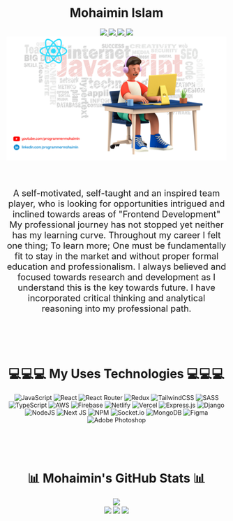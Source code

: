 <h1 align="center">Mohaimin Islam</h1>

<div align="center" >

<a href="https://youtube.com/c/programmermohaimin">
    <img src="https://img.shields.io/badge/YouTube-%23FF0000.svg?logo=YouTube&logoColor=white">
</a>
<a href="https://instagram.com/programmermohaimin">
    <img src="https://img.shields.io/badge/Instagram-%23E4405F.svg?logo=Instagram&logoColor=white">
</a>
<a href="https://linkedin.com/in/programmermohaimin">
    <img src="https://img.shields.io/badge/LinkedIn-%230077B5.svg?logo=linkedin&logoColor=white">
</a>
<a href="https://twitter.com/DevMohaimin">
    <img src="https://img.shields.io/badge/Twitter-%231DA1F2.svg?logo=Twitter&logoColor=white">
</a>

</div>

<img src="./mohaimin.png" alt="Mohaimin" title="Mohaimin">

<p align="center" style="font-size:20px; margin:60px 0px;">A self-motivated, self-taught and an inspired team player, who is looking for opportunities intrigued and inclined towards areas of "Frontend Development" My professional journey has not stopped yet neither has my learning curve. Throughout my career I felt one thing; To learn more; One must be fundamentally fit to stay in the market and without proper formal education and professionalism. I always believed and focused towards research and development as I understand this is the key towards future. I have incorporated critical thinking and analytical reasoning into my professional path.</p>
<br/>
<h1 align="center">💻💻💻 My Uses Technologies 💻💻💻</h1>

<div align="center">

![JavaScript](https://img.shields.io/badge/javascript-%23323330.svg?style=for-the-badge&logo=javascript&logoColor=%23F7DF1E) ![React](https://img.shields.io/badge/react-%2320232a.svg?style=for-the-badge&logo=react&logoColor=%2361DAFB) ![React Router](https://img.shields.io/badge/React_Router-CA4245?style=for-the-badge&logo=react-router&logoColor=white) ![Redux](https://img.shields.io/badge/redux-%23593d88.svg?style=for-the-badge&logo=redux&logoColor=white) ![TailwindCSS](https://img.shields.io/badge/tailwindcss-%2338B2AC.svg?style=for-the-badge&logo=tailwind-css&logoColor=white) ![SASS](https://img.shields.io/badge/SASS-hotpink.svg?style=for-the-badge&logo=SASS&logoColor=white) ![TypeScript](https://img.shields.io/badge/typescript-%23007ACC.svg?style=for-the-badge&logo=typescript&logoColor=white) ![AWS](https://img.shields.io/badge/AWS-%23FF9900.svg?style=for-the-badge&logo=amazon-aws&logoColor=white) ![Firebase](https://img.shields.io/badge/firebase-%23039BE5.svg?style=for-the-badge&logo=firebase) ![Netlify](https://img.shields.io/badge/netlify-%23000000.svg?style=for-the-badge&logo=netlify&logoColor=#00C7B7) ![Vercel](https://img.shields.io/badge/vercel-%23000000.svg?style=for-the-badge&logo=vercel&logoColor=white) ![Express.js](https://img.shields.io/badge/express.js-%23404d59.svg?style=for-the-badge&logo=express&logoColor=%2361DAFB) ![Django](https://img.shields.io/badge/django-%23092E20.svg?style=for-the-badge&logo=django&logoColor=white) ![NodeJS](https://img.shields.io/badge/node.js-6DA55F?style=for-the-badge&logo=node.js&logoColor=white) ![Next JS](https://img.shields.io/badge/Next-black?style=for-the-badge&logo=next.js&logoColor=white) ![NPM](https://img.shields.io/badge/NPM-%23000000.svg?style=for-the-badge&logo=npm&logoColor=white) ![Socket.io](https://img.shields.io/badge/Socket.io-black?style=for-the-badge&logo=socket.io&badgeColor=010101) ![MongoDB](https://img.shields.io/badge/MongoDB-%234ea94b.svg?style=for-the-badge&logo=mongodb&logoColor=white) ![Figma](https://img.shields.io/badge/figma-%23F24E1E.svg?style=for-the-badge&logo=figma&logoColor=white) ![Adobe Photoshop](https://img.shields.io/badge/adobephotoshop-%2331A8FF.svg?style=for-the-badge&logo=adobephotoshop&logoColor=white)

</div>
<br/><br/><br/>
<h1 align="center">📊 Mohaimin's GitHub Stats 📊 </h1>

<div align="center">

![](https://github-readme-stats.vercel.app/api/top-langs/?username=programmermohaimin&theme=radical&hide_border=false&include_all_commits=true&count_private=true&layout=compact)<br>![](https://github-readme-stats.vercel.app/api?username=programmermohaimin&theme=radical&hide_border=false&include_all_commits=true&count_private=true) ![](https://github-readme-streak-stats.herokuapp.com/?user=programmermohaimin&theme=radical&hide_border=false) [![](https://visitcount.itsvg.in/api?id=programmermohaimin&icon=2&color=1)](https://visitcount.itsvg.in)

</div>
